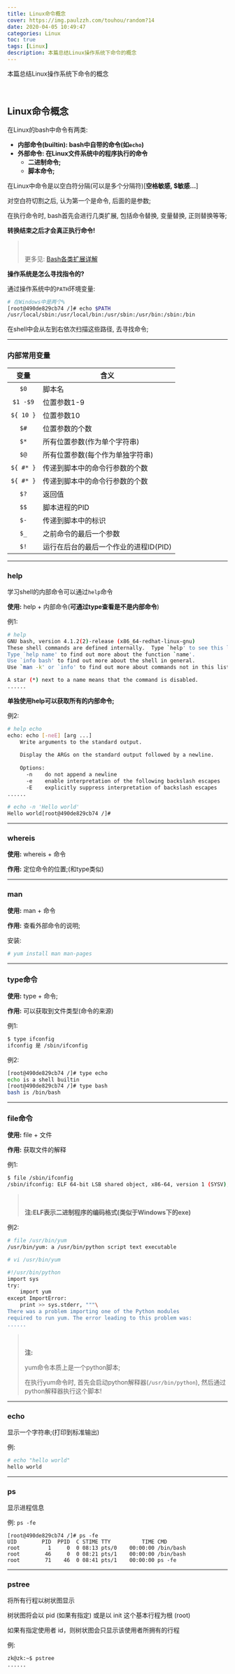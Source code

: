 ```yaml
---
title: Linux命令概念
cover: https://img.paulzzh.com/touhou/random?14
date: 2020-04-05 10:49:47
categories: Linux
toc: true
tags: [Linux]
description: 本篇总结Linux操作系统下命令的概念
---
```


本篇总结Linux操作系统下命令的概念

<br/>

<!--more-->

<!-- **目录:** -->

<!-- toc -->

<!-- <br/> -->

## Linux命令概念

在Linux的bash中命令有两类:

-   **内部命令(builtin): bash中自带的命令(如`echo`)**
-   **外部命令: 在Linux文件系统中的程序执行的命令**
    -   **二进制命令;**
    -   **脚本命令;**

在Linux中命令是以空白符分隔(可以是多个分隔符)[**空格敏感, $敏感…**]

对空白符切割之后, 认为第一个是命令, 后面的是参数;

在执行命令时, bash首先会进行几类扩展, 包括命令替换, 变量替换, 正则替换等等; 

**转换结束之后才会真正执行命令!**

><br/>
>
>更多见: [Bash各类扩展详解](https://blog.csdn.net/weixin_33725239/article/details/91707854)

**操作系统是怎么寻找指令的?**

通过操作系统中的`PATH`环境变量:

```bash
# 在Windows中是两个%
[root@490de829cb74 /]# echo $PATH
/usr/local/sbin:/usr/local/bin:/usr/sbin:/usr/bin:/sbin:/bin
```

在shell中会从左到右依次扫描这些路径, 去寻找命令;

****

### 内部常用变量

| **变量**  | **含义**                              |
| :-------: | ------------------------------------- |
|   `$0`    | 脚本名                                |
| `$1 -$9`  | 位置参数1-9                           |
| `${ 10 }` | 位置参数10                            |
|   `$#`    | 位置参数的个数                        |
|   `$*`    | 所有位置参数(作为单个字符串)          |
|   `$@`    | 所有位置参数(每个作为单独字符串)      |
| `${ #* }` | 传递到脚本中的命令行参数的个数        |
| `${ #* }` | 传递到脚本中的命令行参数的个数        |
|   `$?`    | 返回值                                |
|   `$$`    | 脚本进程的PID                         |
|   `$-`    | 传递到脚本中的标识                    |
|   `$_`    | 之前命令的最后一个参数                |
|   `$!`    | 运行在后台的最后一个作业的进程ID(PID) |

****

### help

学习shell的内部命令可以通过`help`命令

**使用:** help + 内部命令(**可通过type查看是不是内部命令**)

例1:

```bash
# help
GNU bash, version 4.1.2(2)-release (x86_64-redhat-linux-gnu)
These shell commands are defined internally.  Type `help' to see this list.
Type `help name' to find out more about the function `name'.
Use `info bash' to find out more about the shell in general.
Use `man -k' or `info' to find out more about commands not in this list.

A star (*) next to a name means that the command is disabled.
......
```

**单独使用help可以获取所有的内部命令;**

例2:

```bash
# help echo
echo: echo [-neE] [arg ...]
    Write arguments to the standard output.
    
    Display the ARGs on the standard output followed by a newline.
    
    Options:
      -n	do not append a newline
      -e	enable interpretation of the following backslash escapes
      -E	explicitly suppress interpretation of backslash escapes
......
    
# echo -n 'Hello world'
Hello world[root@490de829cb74 /]# 
```

****

### whereis

**使用:** whereis + 命令

**作用:** 定位命令的位置;(和type类似)

****

### man

**使用:** man + 命令

**作用:** 查看外部命令的说明;

安装:

```bash
# yum install man man-pages
```

****

### type命令

**使用:** type + 命令;

**作用:** 可以获取到文件类型(命令的来源)

例1:

```bash
$ type ifconfig 
ifconfig 是 /sbin/ifconfig
```

例2:

```bash
[root@490de829cb74 /]# type echo
echo is a shell builtin
[root@490de829cb74 /]# type bash
bash is /bin/bash
```

****

### file命令

**使用:** file + 文件

**作用:** 获取文件的解释

例1:

```bash
$ file /sbin/ifconfig 
/sbin/ifconfig: ELF 64-bit LSB shared object, x86-64, version 1 (SYSV), dynamically linked, interpreter /lib64/l, for GNU/Linux 2.6.32, BuildID[sha1]=5b520b9bf0713ebab9f31dcd60400359b0fb186c, stripped
```

><br/>
>
>**注:ELF表示二进制程序的编码格式(类似于Windows下的exe)**

例2:

```bash
# file /usr/bin/yum
/usr/bin/yum: a /usr/bin/python script text executable

# vi /usr/bin/yum

#!/usr/bin/python
import sys
try:
    import yum
except ImportError:
    print >> sys.stderr, """\
There was a problem importing one of the Python modules
required to run yum. The error leading to this problem was:
......
```

><br/>
>
>**注:**
>
>yum命令本质上是一个python脚本;
>
>在执行yum命令时, 首先会启动python解释器(`/usr/bin/python`), 然后通过python解释器执行这个脚本!

****

### echo

显示一个字符串;(打印到标准输出)

例:

```bash
# echo "hello world"
hello world
```

****

### ps

显示进程信息

例: `ps -fe`

```shell
[root@490de829cb74 /]# ps -fe
UID        PID  PPID  C STIME TTY          TIME CMD
root         1     0  0 08:13 pts/0    00:00:00 /bin/bash
root        46     0  0 08:21 pts/1    00:00:00 /bin/bash
root        71    46  0 08:41 pts/1    00:00:00 ps -fe
```

****

### pstree

将所有行程以树状图显示

树状图将会以 pid (如果有指定) 或是以 init 这个基本行程为根 (root)

如果有指定使用者 id，则树状图会只显示该使用者所拥有的行程

例:

```bash
zk@zk:~$ pstree
......
```

<br/>